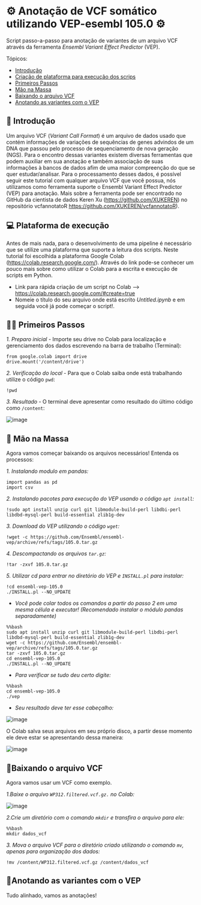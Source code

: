# ⚙ Anotação de VCF somático utilizando VEP-esembl 105.0 ⚙
Script passo-a-passo para anotação de variantes de um arquivo VCF através da ferramenta _Ensembl Variant Effect Predictor_ (VEP). 

Tópicos:
- [Introdução](#-introdução)
- [Criação de plataforma para execução dos scrips](#-plataforma-de-execução)
- [Primeiros Passos](#%EF%B8%8F-primeiros-passos)
- [Mão na Massa](#-mão-na-massa)
- [Baixando o arquivo VCF](#baixando-o-arquivo-vcf)
- [Anotando as variantes com o VEP](#anotando-as-variantes-com-o-vep)


## 📃 Introdução
Um arquivo VCF (_Variant Call Format_) é um arquivo de dados usado que contém informações de variações de sequências de genes advindos de um DNA que passou pelo processo de sequenciamento de nova geração (NGS). Para o encontro dessas variantes existem diversas ferramentas que podem auxiliar em sua anotação e também associação de suas informações à bancos de dados afim de uma maior compreenção do que se quer estudar/analisar. 
Para o processamento desses dados, é possível seguir este tutorial com qualquer arquivo VCF que você possua, nós utilizamos como ferramenta suporte o Ensembl Variant Effect Predictor (VEP) para anotação. Mais sobre a ferramenta pode ser encontrado no GitHub da cientista de dados Keren Xu (https://github.com/XUKEREN) no repositório vcfannotatoR https://github.com/XUKEREN/vcfannotatoR).

## 💻 Plataforma de execução 
Antes de mais nada, para o desenvolvimento de uma pipeline é necessário que se utilize uma plataforma que suporte a leitura dos scripts. Neste tutorial foi escolhida a plataforma Google Colab (https://colab.research.google.com/). Através do link pode-se conhecer um pouco mais sobre como utilizar o Colab para a escrita e execução de scripts em Python. 
- Link para rápida criação de um script no Colab --> https://colab.research.google.com/#create=true
- Nomeie o título do seu arquivo onde está escrito *Untitled.ipynb* e em seguida você já pode começar o script!.

## 🚶‍♂️ Primeiros Passos

 _1. Preparo inicial_ - Importe seu drive no Colab para localização e gerenciamento dos dados escrevendo na barra de trabalho (Terminal):
```
from google.colab import drive
drive.mount('/content/drive')
```
 _2. Verificação do local_ - Para que o Colab saiba onde está trabalhando utilize o código `pwd`:
```
!pwd
  ```
 _3. Resultado_ - O terminal deve apresentar como resultado do último código como `/content`:

![image](https://user-images.githubusercontent.com/99352577/202039441-2901185f-55da-4114-a4f2-2868e3bfe1f3.png)

## 🔨 Mão na Massa
Agora vamos começar baixando os arquivos necessários! Entenda os processos:

 _1. Instalando modulo em pandas:_
```
import pandas as pd
import csv
```
 _2. Instalando pacotes para execução do VEP usando o código `apt install`:_

```
!sudo apt install unzip curl git libmodule-build-perl libdbi-perl libdbd-mysql-perl build-essential zlib1g-dev

```

 _3. Download do VEP utilizando o código `wget`:_
  
```
!wget -c https://github.com/Ensembl/ensembl-vep/archive/refs/tags/105.0.tar.gz
```
 _4. Descompactando os arquivos `tar.gz`:_
```
!tar -zxvf 105.0.tar.gz
```
 _5. Utilizar cd para entrar no diretório do VEP e `INSTALL.pl` para instalar:_
  
```
!cd ensembl-vep-105.0
./INSTALL.pl --NO_UPDATE
```

- *Você pode colar todos os comandos a partir do passo 2 em uma mesma célula e executar! (Recomendado instalar o módulo pandas separadamente)*

```
%%bash
sudo apt install unzip curl git libmodule-build-perl libdbi-perl libdbd-mysql-perl build-essential zlib1g-dev
wget -c https://github.com/Ensembl/ensembl-vep/archive/refs/tags/105.0.tar.gz
tar -zxvf 105.0.tar.gz
cd ensembl-vep-105.0
./INSTALL.pl --NO_UPDATE 
```

- *Para verificar se tudo deu certo digite:*

```
%%bash
cd ensembl-vep-105.0
./vep
```
- *Seu resultado deve ter esse cabeçalho:*

![image](https://user-images.githubusercontent.com/99352577/202039139-9f90f685-98a5-4be0-922e-b00a4e951630.png)

O Colab salva seus arquivos em seu próprio disco, a partir desse momento ele deve estar se apresentando dessa maneira:

![image](https://user-images.githubusercontent.com/99352577/202040299-e9732c77-6e8e-4421-b2a6-10f9793929b0.png)


## 🧬Baixando o arquivo VCF
Agora vamos usar um VCF como exemplo. 

  _1.Baixe o arquivo `WP312.filtered.vcf.gz.` no Colab:_

![image](https://user-images.githubusercontent.com/99352577/202040401-5eb872d4-664c-4f62-8df3-7931dfb2a083.png)

  _2.Crie um diretório com o comando `mkdir` e transfira o arquivo para ele:_
```
%%bash
mkdir dados_vcf
````
  _3. Mova o arquivo VCF para o diretório criado utilizando o comando `mv`, apenas para organização dos dados:_
````
!mv /content/WP312.filtered.vcf.gz /content/dados_vcf
````
  
## 📝Anotando as variantes com o VEP
Tudo alinhado, vamos as anotações!



